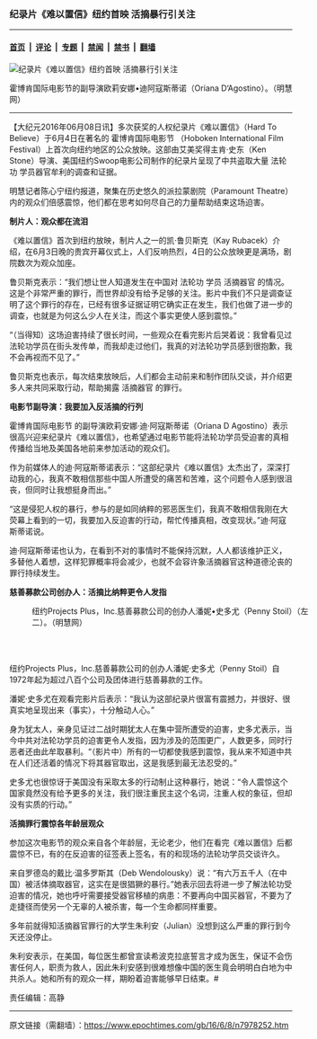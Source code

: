 ### 纪录片《难以置信》纽约首映 活摘暴行引关注

---

#### [首页](../../../..?n7978252) &nbsp;|&nbsp; [评论](../../../../../epoch-comment?n7978252) &nbsp;|&nbsp; [专题](../../../../../epoch-special?n7978252) &nbsp;|&nbsp; [禁闻](../../../../../epoch-news?n7978252) &nbsp;|&nbsp; [禁书](../../../../../books?n7978252) &nbsp;|&nbsp; [翻墙](https://github.com/gfw-breaker/nogfw/blob/master/README.md?n7978252)


<div><img alt="纪录片《难以置信》纽约首映 活摘暴行引关注" class="attachment-djy_600_400 size-djy_600_400 wp-post-image" src="https://i.epochtimes.com/assets/uploads/2016/06/1606081132002382-600x400.jpg"/>
<div class="caption">
 <p>
  霍博肯国际电影节的副导演欧莉安娜•迪阿寇斯蒂诺（Oriana D‘Agostino）。（明慧网）
 </p>
</div></div><hr/><div class="post_content" id="artbody" itemprop="articleBody">
 <!-- article content begin -->
 <p>
  【大纪元2016年06月08日讯】多次获奖的人权纪录片《难以置信》（Hard To Believe）于6月4日在著名的
  <ok href="https://www.epochtimes.com/gb/tag/%E9%9C%8D%E5%8D%9A%E8%82%AF%E5%9B%BD%E9%99%85%E7%94%B5%E5%BD%B1%E8%8A%82.html">
   霍博肯国际电影节
  </ok>
  （Hoboken International Film Festival）上首次向纽约地区的公众放映。这部由艾美奖得主肯‧史东（Ken Stone）导演、美国纽约Swoop电影公司制作的纪录片呈现了中共盗取大量
  <ok href="https://www.epochtimes.com/gb/tag/%E6%B3%95%E8%BD%AE%E5%8A%9F.html">
   法轮功
  </ok>
  学员器官牟利的调查和证据。
 </p>
 <p>
  明慧记者陈心宁纽约报道，聚集在历史悠久的派拉蒙剧院（Paramount Theatre）内的观众们倍感震惊，他们都在思考如何尽自己的力量帮助结束这场迫害。
 </p>
 <p>
  <strong>
   制片人：观众都在流泪
  </strong>
 </p>
 <p>
  《难以置信》首次到纽约放映，制片人之一的凯‧鲁贝斯克（Kay Rubacek）介绍，在6月3日晚的贵宾开幕仪式上，人们反响热烈，4日的公众放映更是满场，剧院数次为观众加座。
 </p>
 <p>
  鲁贝斯克表示：“我们想让世人知道发生在中国对
  <ok href="https://www.epochtimes.com/gb/tag/%E6%B3%95%E8%BD%AE%E5%8A%9F.html">
   法轮功
  </ok>
  学员
  <ok href="https://www.epochtimes.com/gb/tag/%E6%B4%BB%E6%91%98%E5%99%A8%E5%AE%98.html">
   活摘器官
  </ok>
  的情况。这是个非常严重的罪行，而世界却没有给予足够的关注。影片中我们不只是调查证明了这个罪行的存在，已经有很多证据证明它确实正在发生，我们也做了进一步的调查，也就是为何这么少人在关注，而这个事实更使人感到震惊。”
 </p>
 <p>
  “（当得知）这场迫害持续了很长时间，一些观众在看完影片后哭着说：我曾看见过法轮功学员在街头发传单，而我却走过他们，我真的对法轮功学员感到很抱歉，我不会再视而不见了。”
 </p>
 <p>
  鲁贝斯克也表示，每次结束放映后，人们都会主动前来和制作团队交谈，并介绍更多人来共同采取行动，帮助揭露
  <ok href="https://www.epochtimes.com/gb/tag/%E6%B4%BB%E6%91%98%E5%99%A8%E5%AE%98.html">
   活摘器官
  </ok>
  的罪行。
 </p>
 <p>
  <strong>
   电影节副导演：我要加入反活摘的行列
  </strong>
 </p>
 <p>
  <ok href="https://www.epochtimes.com/gb/tag/%E9%9C%8D%E5%8D%9A%E8%82%AF%E5%9B%BD%E9%99%85%E7%94%B5%E5%BD%B1%E8%8A%82.html">
   霍博肯国际电影节
  </ok>
  的副导演欧莉安娜‧迪‧阿寇斯蒂诺（Oriana D Agostino）表示很高兴迎来纪录片《难以置信》，也希望通过电影节能将法轮功学员受迫害的真相传播给当地及美国各地前来参加活动的观众们。
 </p>
 <p>
  作为前媒体人的迪‧阿寇斯蒂诺表示：“这部纪录片《难以置信》太杰出了，深深打动我的心，我真不敢相信那些中国人所遭受的痛苦和苦难，这个问题令人感到很沮丧，但同时让我想挺身而出。”
 </p>
 <p>
  “这是侵犯人权的暴行，参与的是如同纳粹的邪恶医生们，我真不敢相信我刚在大荧幕上看到的一切，我要加入反迫害的行动，帮忙传播真相，改变现状。”迪‧阿寇斯蒂诺说。
 </p>
 <p>
  迪‧阿寇斯蒂诺也认为，在看到不对的事情时不能保持沉默，人人都该维护正义，多替他人着想，这样犯罪概率将会减少，也就不会容许象活摘器官这种道德沦丧的罪行持续发生。
 </p>
 <p>
  <strong>
   慈善募款公司创办人：活摘比纳粹更令人发指
  </strong>
 </p>
 <figure aria-describedby="caption-attachment-7978304" class="wp-caption aligncenter" id="attachment_7978304" style="width: 514px">
  <ok href="https://i.epochtimes.com/assets/uploads/2016/06/1606081132032382.jpg" target="_blank">
   <img alt="" class="size-large wp-image-7978304" src="https://i.epochtimes.com/assets/uploads/2016/06/1606081132032382.jpg" title=""/>
  </ok>
  <br/><figcaption class="wp-caption-text" id="caption-attachment-7978304">
   纽约Projects Plus，Inc.慈善募款公司的创办人潘妮•史多尤（Penny Stoil）（左二）。（明慧网）
  </figcaption><br/>
 </figure><br/>
 <p>
  纽约Projects Plus，Inc.慈善募款公司的创办人潘妮‧史多尤（Penny Stoil）自1972年起为超过八百个公司及团体进行慈善募款的工作。
 </p>
 <p>
  潘妮‧史多尤在观看完影片后表示：“我认为这部纪录片很富有震撼力，并很好、很真实地呈现出来（事实），十分触动人心。”
 </p>
 <p>
  身为犹太人，亲身见证过二战时期犹太人在集中营所遭受的迫害，史多尤表示，当今中共对法轮功学员的迫害更令人发指，因为涉及的范围更广，人数更多，同时行恶者还由此牟取暴利。“（影片中）所有的一切都使我感到震惊，我从来不知道中共在人们还活着的情况下将其器官取出，这是我感到最无法忍受的。”
 </p>
 <p>
  史多尤也很惊讶于美国没有采取太多的行动制止这种暴行，她说：“令人震惊这个国家竟然没有给予更多的关注，我们很注重民主这个名词，注重人权的象征，但却没有实质的行动。”
 </p>
 <p>
  <strong>
   活摘罪行震惊各年龄层观众
  </strong>
 </p>
 <p>
  参加这次电影节的观众来自各个年龄层，无论老少，他们在看完《难以置信》后都震惊不已，有的在反迫害的征签表上签名，有的和现场的法轮功学员交谈许久。
 </p>
 <p>
  来自罗德岛的戴比‧温多罗斯其（Deb Wendolousky）说：“有六万五千人（在中国）被活体摘取器官，这实在是很猖獗的暴行。”她表示回去将进一步了解法轮功受迫害的情况，她也呼吁需要接受器官移植的病患：不要再向中国买器官，不要为了走捷径而使另一个无辜的人被杀害，每一个生命都同样重要。
 </p>
 <p>
  多年前就得知活摘器官罪行的大学生朱利安（Julian）没想到这么严重的罪行到今天还没停止。
 </p>
 <p>
  朱利安表示，在美国，每位医生都曾宣读希波克拉底誓言才成为医生，保证不会伤害任何人，职责为救人，因此朱利安感到很难想像中国的医生竟会明明白白地为中共杀人。她和所有的观众一样，期盼着迫害能够早日结束。#
 </p>
 <p>
  责任编辑：高静
 </p>
 <!-- article content end -->
 <div id="below_article_ad">
 </div>
</div>


---

原文链接（需翻墙）：https://www.epochtimes.com/gb/16/6/8/n7978252.htm